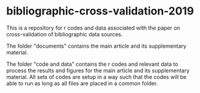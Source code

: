 # bibliographic-cross-validation-2019
This is a repository for r codes and data associated with the paper on cross-validation of bibliographic data sources.

The folder "documents" contains the main article and its supplementary material.

The folder "code and data" contains the r codes and relevant data to process the results and figures for the main article and its supplementary material. All sets of codes are setup in a way such that the codes will be able to run as long as all files are placed in a common folder.
